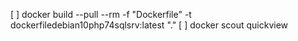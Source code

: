 [ ] docker build --pull --rm -f "Dockerfile" -t dockerfiledebian10php74sqlsrv:latest "." 
[ ] docker scout quickview
